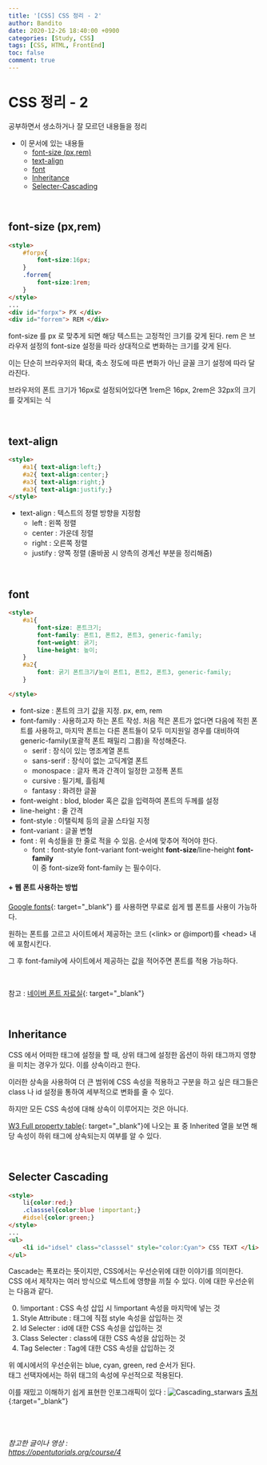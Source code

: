 ```yaml
---
title: '[CSS] CSS 정리 - 2'
author: Bandito
date: 2020-12-26 18:40:00 +0900
categories: [Study, CSS]
tags: [CSS, HTML, FrontEnd]
toc: false
comment: true
---
```


# CSS 정리 - 2

공부하면서 생소하거나 잘 모르던 내용들을 정리

+ 이 문서에 있는 내용들
    - [font-size (px,rem)](#font-size-pxrem)
    - [text-align](#text-align)
    - [font](#font)
    - [Inheritance](#Inheritance)
    - [Selecter-Cascading](#Selecter-Cascading)


<br/>

## font-size (px,rem)
```html
<style>
    #forpx{
        font-size:16px;
    }
    .forrem{
        font-size:1rem;
    }
</style>
...
<div id="forpx"> PX </div>
<div id="forrem"> REM </div>
```


font-size 를 px 로 맞추게 되면 해당 텍스트는 고정적인 크기를 갖게 된다.
rem 은 브라우저 설정의 font-size 설정을 따라 상대적으로 변화하는 크기를 갖게 된다. 

이는 단순히 브라우저의 확대, 축소 정도에 따른 변화가 아닌 글꼴 크기 설정에 따라 달라진다.

브라우저의 폰트 크기가 16px로 설정되어있다면 1rem은 16px, 2rem은 32px의 크기를 갖게되는 식 


<br/>

## text-align
```html
<style>
    #a1{ text-align:left;}
    #a2{ text-align:center;}
    #a3{ text-align:right;}
    #a3{ text-align:justify;}
</style>
```

+ text-align : 텍스트의 정렬 방향을 지정함
    - left : 왼쪽 정렬
    - center : 가운데 정렬
    - right : 오른쪽 정렬
    - justify : 양쪽 정렬 (줄바꿈 시 양측의 경계선 부분을 정리해줌)


<br/>

## font
```html
<style>
    #a1{ 
        font-size: 폰트크기;
        font-family: 폰트1, 폰트2, 폰트3, generic-family;
        font-weight: 굵기;
        line-height: 높이;
    }
    #a2{ 
        font: 굵기 폰트크기/높이 폰트1, 폰트2, 폰트3, generic-family;
    }

</style>
```

+ font-size : 폰트의 크기 값을 지정. px, em, rem
+ font-family : 사용하고자 하는 폰트 작성. 처음 적은 폰트가 없다면 다음에 적힌 폰트를 사용하고, 마지막 폰트는 다른 폰트들이 모두 미지원일 경우를 대비하여 generic-family(포괄적 폰트 패밀리 그룹)을 작성해준다. 
    - serif : 장식이 있는 명조계열 폰트
    - sans-serif : 장식이 없는 고딕계열 폰트
    - monospace : 글자 폭과 간격이 일정한 고정폭 폰트
    - cursive : 필기체, 흘림체
    - fantasy : 화려한 글꼴 
+ font-weight : blod, bloder 혹은 값을 입력하여 폰트의 두께를 설정
+ line-height : 줄 간격 
+ font-style : 이탤릭체 등의 글꼴 스타일 지정 
+ font-variant : 글꼴 변형 
+ font : 위 속성들을 한 줄로 적을 수 있음. 순서에 맞추어 적어야 한다.    
    - font : font-style font-variant font-weight **font-size**/line-height **font-family**    
    이 중 font-size와 font-family 는 필수이다.   


#### + 웹 폰트 사용하는 방법 
[Google fonts](https://fonts.google.com/){: target="_blank"} 를 사용하면 무료로 쉽게 웹 폰트를 사용이 가능하다.    

원하는 폰트를 고르고 사이트에서 제공하는 코드 (&lt;link&gt; or @import)를 &lt;head&gt; 내에 포함시킨다.   

그 후 font-family에 사이트에서 제공하는 값을 적어주면 폰트를 적용 가능하다.

<br/>

참고 : [네이버 폰트 자료실](https://software.naver.com/software/fontList.nhn?categoryId=I0000000#brandId=){: target="_blank"}


<br/>

## Inheritance

CSS 에서 어떠한 태그에 설정을 할 때, 상위 태그에 설정한 옵션이 하위 태그까지 영향을 미치는 경우가 있다. 이를 상속이라고 한다.    

이러한 상속을 사용하여 더 큰 범위에 CSS 속성을 적용하고 구분을 하고 싶은 태그들은 class 나 id 설정을 통하여 세부적으로 변화를 줄 수 있다.   

하지만 모든 CSS 속성에 대해 상속이 이루어지는 것은 아니다.    

[W3 Full property table](#https://www.w3.org/TR/CSS21/propidx.html){: target="_blank"}에 나오는 표 중 Inherited 열을 보면 해당 속성이 하위 태그에 상속되는지 여부를 알 수 있다. 

<br/>

## Selecter Cascading
```html
<style>
    li{color:red;}
    .classsel{color:blue !important;}
    #idsel{color:green;}
</style>
...
<ul>
    <li id="idsel" class="classsel" style="color:Cyan"> CSS TEXT </li>
</ul>
```

Cascade는 폭포라는 뜻이지만, CSS에서는 우선순위에 대한 이야기를 의미한다.    
CSS 에서 제작자는 여러 방식으로 텍스트에 영향을 끼칠 수 있다. 이에 대한 우선순위는 다음과 같다.    

0. !important : CSS 속성 삽입 시 !important 속성을 마지막에 넣는 것
1. Style Attribute : 태그에 직접 style 속성을 삽입하는 것
2. Id Selecter : id에 대한 CSS 속성을 삽입하는 것
3. Class Selecter : class에 대한 CSS 속성을 삽입하는 것
4. Tag Selecter : Tag에 대한 CSS 속성을 삽입하는 것

위 예시에서의 우선순위는 blue, cyan, green, red 순서가 된다.    
태그 선택자에서는 하위 태그의 속성에 우선적으로 적용된다.   

이를 재밌고 이해하기 쉽게 표현한 인포그래픽이 있다 : 
![Cascading_starwars](https://drive.google.com/uc?export=view&id=1Y4cR1vr9ofEgVOUyAbaPZX_wPYpeEE_b)
[출처](https://stuffandnonsense.co.uk/archives/css_specificity_wars.html){:target="_blank"}






<br/><br/><br/>
_참고한 글이나 영상 :_   
_<https://opentutorials.org/course/4>_   
